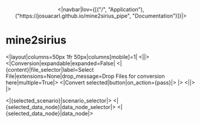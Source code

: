 <center>
<|navbar|lov={[("/", "Application"), ("https://josuacarl.github.io/mine2sirius_pipe", "Documentation")]}|>
</center>

# mine2sirius

<|layout|columns=50px 1fr 50px|columns[mobile]=1|
    <||>
    <|Conversion|expandable|expanded=False|
        <|{content}|file_selector|label=Select File|extensions=None|drop_message=Drop Files for conversion here|multiple=True|>
        <|Convert selected|button|on_action={pass}|>
    |>
    <||>
|>

<|{selected_scenario}|scenario_selector|>
<|{selected_data_node}|data_node_selector|>
<|{selected_data_node}|data_node|>